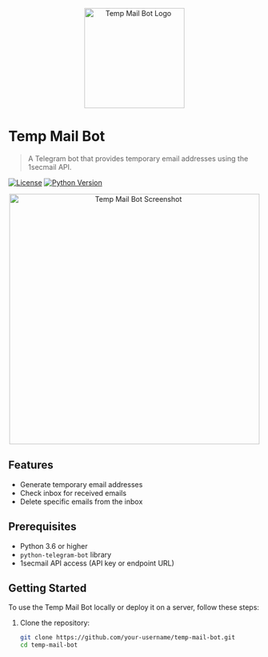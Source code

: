 <p align="center">
  <img src="path/to/your/logo.png" alt="Temp Mail Bot Logo" width="200" height="200">
</p>

# Temp Mail Bot

> A Telegram bot that provides temporary email addresses using the 1secmail API.

[![License](https://img.shields.io/github/license/PyroUserBot/Tempmailbot)](LICENSE)
[![Python Version](https://img.shields.io/badge/python-3.6%2B-blue)](https://www.python.org/downloads/)

<p align="center">
  <img src="path/to/your/screenshot.png" alt="Temp Mail Bot Screenshot" width="500">
</p>

## Features

- Generate temporary email addresses
- Check inbox for received emails
- Delete specific emails from the inbox

## Prerequisites

- Python 3.6 or higher
- `python-telegram-bot` library
- 1secmail API access (API key or endpoint URL)

## Getting Started

To use the Temp Mail Bot locally or deploy it on a server, follow these steps:

1. Clone the repository:

   ```bash
   git clone https://github.com/your-username/temp-mail-bot.git
   cd temp-mail-bot
